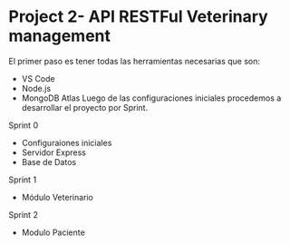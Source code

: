 # Project 2- API RESTFul Veterinary management
El primer paso es tener todas las herramientas necesarias que son:
* VS Code
* Node.js
* MongoDB Atlas
Luego de las configuraciones iniciales procedemos a desarrollar el proyecto por Sprint.

Sprint 0
- Configuraiones iniciales
- Servidor Express
- Base de Datos

Sprint 1
- Módulo Veterinario

Sprint 2
- Modulo Paciente
